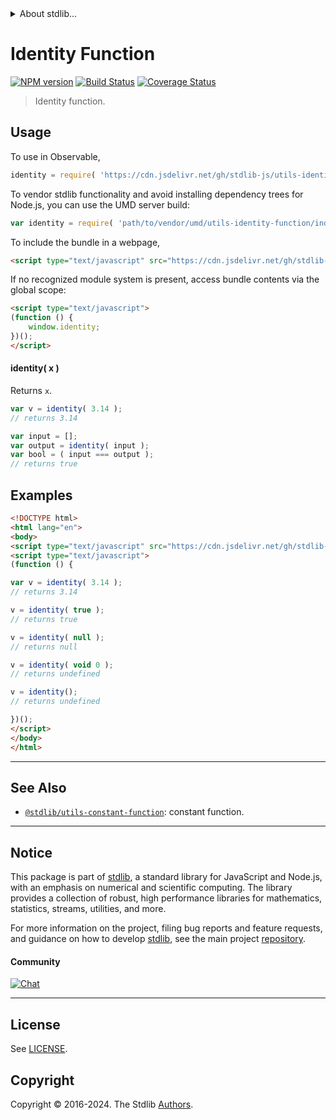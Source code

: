 <!--

@license Apache-2.0

Copyright (c) 2018 The Stdlib Authors.

Licensed under the Apache License, Version 2.0 (the "License");
you may not use this file except in compliance with the License.
You may obtain a copy of the License at

   http://www.apache.org/licenses/LICENSE-2.0

Unless required by applicable law or agreed to in writing, software
distributed under the License is distributed on an "AS IS" BASIS,
WITHOUT WARRANTIES OR CONDITIONS OF ANY KIND, either express or implied.
See the License for the specific language governing permissions and
limitations under the License.

-->


<details>
  <summary>
    About stdlib...
  </summary>
  <p>We believe in a future in which the web is a preferred environment for numerical computation. To help realize this future, we've built stdlib. stdlib is a standard library, with an emphasis on numerical and scientific computation, written in JavaScript (and C) for execution in browsers and in Node.js.</p>
  <p>The library is fully decomposable, being architected in such a way that you can swap out and mix and match APIs and functionality to cater to your exact preferences and use cases.</p>
  <p>When you use stdlib, you can be absolutely certain that you are using the most thorough, rigorous, well-written, studied, documented, tested, measured, and high-quality code out there.</p>
  <p>To join us in bringing numerical computing to the web, get started by checking us out on <a href="https://github.com/stdlib-js/stdlib">GitHub</a>, and please consider <a href="https://opencollective.com/stdlib">financially supporting stdlib</a>. We greatly appreciate your continued support!</p>
</details>

# Identity Function

[![NPM version][npm-image]][npm-url] [![Build Status][test-image]][test-url] [![Coverage Status][coverage-image]][coverage-url] <!-- [![dependencies][dependencies-image]][dependencies-url] -->

> Identity function.



<section class="usage">

## Usage

To use in Observable,

```javascript
identity = require( 'https://cdn.jsdelivr.net/gh/stdlib-js/utils-identity-function@v0.2.1-umd/browser.js' )
```

To vendor stdlib functionality and avoid installing dependency trees for Node.js, you can use the UMD server build:

```javascript
var identity = require( 'path/to/vendor/umd/utils-identity-function/index.js' )
```

To include the bundle in a webpage,

```html
<script type="text/javascript" src="https://cdn.jsdelivr.net/gh/stdlib-js/utils-identity-function@v0.2.1-umd/browser.js"></script>
```

If no recognized module system is present, access bundle contents via the global scope:

```html
<script type="text/javascript">
(function () {
    window.identity;
})();
</script>
```

#### identity( x )

Returns `x`.

```javascript
var v = identity( 3.14 );
// returns 3.14

var input = [];
var output = identity( input );
var bool = ( input === output );
// returns true
```

</section>

<!-- /.usage -->

<section class="examples">

## Examples

<!-- eslint no-undef: "error" -->

```html
<!DOCTYPE html>
<html lang="en">
<body>
<script type="text/javascript" src="https://cdn.jsdelivr.net/gh/stdlib-js/utils-identity-function@v0.2.1-umd/browser.js"></script>
<script type="text/javascript">
(function () {

var v = identity( 3.14 );
// returns 3.14

v = identity( true );
// returns true

v = identity( null );
// returns null

v = identity( void 0 );
// returns undefined

v = identity();
// returns undefined

})();
</script>
</body>
</html>
```

</section>

<!-- /.examples -->

<!-- Section for related `stdlib` packages. Do not manually edit this section, as it is automatically populated. -->

<section class="related">

* * *

## See Also

-   <span class="package-name">[`@stdlib/utils-constant-function`][@stdlib/utils/constant-function]</span><span class="delimiter">: </span><span class="description">constant function.</span>

</section>

<!-- /.related -->

<!-- Section for all links. Make sure to keep an empty line after the `section` element and another before the `/section` close. -->


<section class="main-repo" >

* * *

## Notice

This package is part of [stdlib][stdlib], a standard library for JavaScript and Node.js, with an emphasis on numerical and scientific computing. The library provides a collection of robust, high performance libraries for mathematics, statistics, streams, utilities, and more.

For more information on the project, filing bug reports and feature requests, and guidance on how to develop [stdlib][stdlib], see the main project [repository][stdlib].

#### Community

[![Chat][chat-image]][chat-url]

---

## License

See [LICENSE][stdlib-license].


## Copyright

Copyright &copy; 2016-2024. The Stdlib [Authors][stdlib-authors].

</section>

<!-- /.stdlib -->

<!-- Section for all links. Make sure to keep an empty line after the `section` element and another before the `/section` close. -->

<section class="links">

[npm-image]: http://img.shields.io/npm/v/@stdlib/utils-identity-function.svg
[npm-url]: https://npmjs.org/package/@stdlib/utils-identity-function

[test-image]: https://github.com/stdlib-js/utils-identity-function/actions/workflows/test.yml/badge.svg?branch=v0.2.1
[test-url]: https://github.com/stdlib-js/utils-identity-function/actions/workflows/test.yml?query=branch:v0.2.1

[coverage-image]: https://img.shields.io/codecov/c/github/stdlib-js/utils-identity-function/main.svg
[coverage-url]: https://codecov.io/github/stdlib-js/utils-identity-function?branch=main

<!--

[dependencies-image]: https://img.shields.io/david/stdlib-js/utils-identity-function.svg
[dependencies-url]: https://david-dm.org/stdlib-js/utils-identity-function/main

-->

[chat-image]: https://img.shields.io/gitter/room/stdlib-js/stdlib.svg
[chat-url]: https://app.gitter.im/#/room/#stdlib-js_stdlib:gitter.im

[stdlib]: https://github.com/stdlib-js/stdlib

[stdlib-authors]: https://github.com/stdlib-js/stdlib/graphs/contributors

[umd]: https://github.com/umdjs/umd
[es-module]: https://developer.mozilla.org/en-US/docs/Web/JavaScript/Guide/Modules

[deno-url]: https://github.com/stdlib-js/utils-identity-function/tree/deno
[deno-readme]: https://github.com/stdlib-js/utils-identity-function/blob/deno/README.md
[umd-url]: https://github.com/stdlib-js/utils-identity-function/tree/umd
[umd-readme]: https://github.com/stdlib-js/utils-identity-function/blob/umd/README.md
[esm-url]: https://github.com/stdlib-js/utils-identity-function/tree/esm
[esm-readme]: https://github.com/stdlib-js/utils-identity-function/blob/esm/README.md
[branches-url]: https://github.com/stdlib-js/utils-identity-function/blob/main/branches.md

[stdlib-license]: https://raw.githubusercontent.com/stdlib-js/utils-identity-function/main/LICENSE

<!-- <related-links> -->

[@stdlib/utils/constant-function]: https://github.com/stdlib-js/utils-constant-function/tree/umd

<!-- </related-links> -->

</section>

<!-- /.links -->
